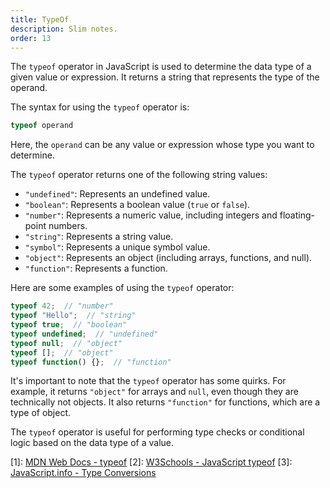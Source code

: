 ```yaml
---
title: TypeOf
description: Slim notes.
order: 13
---
```


The `typeof` operator in JavaScript is used to determine the data type of a given value or expression. It returns a string that represents the type of the operand.

The syntax for using the `typeof` operator is:
```javascript
typeof operand
```

Here, the `operand` can be any value or expression whose type you want to determine.

The `typeof` operator returns one of the following string values:
- `"undefined"`: Represents an undefined value.
- `"boolean"`: Represents a boolean value (`true` or `false`).
- `"number"`: Represents a numeric value, including integers and floating-point numbers.
- `"string"`: Represents a string value.
- `"symbol"`: Represents a unique symbol value.
- `"object"`: Represents an object (including arrays, functions, and null).
- `"function"`: Represents a function.

Here are some examples of using the `typeof` operator:

```javascript
typeof 42;  // "number"
typeof "Hello";  // "string"
typeof true;  // "boolean"
typeof undefined;  // "undefined"
typeof null;  // "object"
typeof [];  // "object"
typeof function() {};  // "function"
```

It's important to note that the `typeof` operator has some quirks. For example, it returns `"object"` for arrays and `null`, even though they are technically not objects. It also returns `"function"` for functions, which are a type of object.

The `typeof` operator is useful for performing type checks or conditional logic based on the data type of a value.

[1]: [MDN Web Docs - typeof](https://developer.mozilla.org/en-US/docs/Web/JavaScript/Reference/Operators/typeof)
[2]: [W3Schools - JavaScript typeof](https://www.w3schools.com/js/js_typeof.asp)
[3]: [JavaScript.info - Type Conversions](https://javascript.info/type-conversions)

